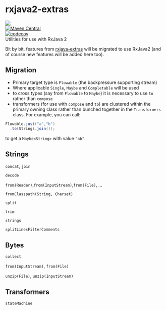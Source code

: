 # rxjava2-extras
<a href="https://travis-ci.org/davidmoten/rxjava2-extras"><img src="https://travis-ci.org/davidmoten/rxjava2-extras.svg"/></a><br/>
[![Maven Central](https://maven-badges.herokuapp.com/maven-central/com.github.davidmoten/rxjava2-extras/badge.svg?style=flat)](https://maven-badges.herokuapp.com/maven-central/com.github.davidmoten/rxjava2-extras)<br/>
[![codecov](https://codecov.io/gh/davidmoten/rxjava2-extras/branch/master/graph/badge.svg)](https://codecov.io/gh/davidmoten/rxjava2-extras)<br/>
Utilities for use with RxJava 2

Bit by bit, features from [rxjava-extras](https://github.com/davidmoten/rxjava-extras) will be migrated to use RxJava2 (and of course new features will be added here too).

Migration
------------
* Primary target type is `Flowable` (the backpressure supporting stream)
* Where applicable `Single`, `Maybe` and `Completable` will be used
* to cross types (say from `Flowable` to `Maybe`) it is necessary to use `to` rather than `compose`
* transformers (for use with `compose` and `to`) are clustered within the primary owning class rather than bunched together in the `Transformers` class. For example, you can call:

```java
Flowable.just("a","b")
  .to(Strings.join());
```
to get a `Maybe<String>` with value `"ab"`.


Strings
----------
`concat`, `join`

`decode`

`from(Reader)`,`from(InputStream)`,`from(File)`, ...

`fromClasspath(String, Charset)`

`split`

`trim`

`strings`

`splitLinesFilterComments`

Bytes
--------------
`collect`

`from(InputStream)`, `from(File)`

`unzip(File)`, `unzip(InputStream)`

Transformers
-----------------
`stateMachine`




